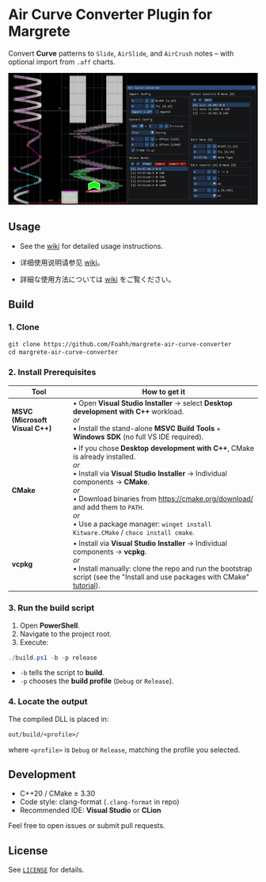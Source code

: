 # Air Curve Converter Plugin for Margrete

Convert **Curve** patterns to `Slide`, `AirSlide`, and `AirCrush` notes – with optional import from `.aff` charts.

![UI](assets/ui.png)

## Usage

- See the [wiki](https://github.com/Foahh/margrete-air-curve-converter/wiki/English) for detailed usage instructions.

- 详细使用说明请参见 [wiki](https://github.com/Foahh/margrete-air-curve-converter/wiki/中文)。

- 詳細な使用方法については [wiki](https://github.com/Foahh/margrete-air-curve-converter/wiki/日本語) をご覧ください。

## Build

### 1. Clone

```console
git clone https://github.com/Foahh/margrete-air-curve-converter
cd margrete-air-curve-converter
```

### 2. Install Prerequisites

| Tool                            | How to get it                                                                                                                                                                                                                                                                                                                                                   |
|---------------------------------|-----------------------------------------------------------------------------------------------------------------------------------------------------------------------------------------------------------------------------------------------------------------------------------------------------------------------------------------------------------------|
| **MSVC (Microsoft Visual C++)** | • Open **Visual Studio Installer** → select **Desktop development with C++** workload.<br> _or_<br>• Install the stand-alone **MSVC Build Tools** + **Windows SDK** (no full VS IDE required).                                                                                                                                                                  |
| **CMake**                       | • If you chose **Desktop development with C++**, CMake is already installed.<br> _or_<br>• Install via **Visual Studio Installer** → Individual components → **CMake**.<br> _or_<br>• Download binaries from <https://cmake.org/download/> and add them to `PATH`.<br> _or_<br>• Use a package manager: `winget install Kitware.CMake` / `choco install cmake`. |
| **vcpkg**                       | • Install via **Visual Studio Installer** → Individual components → **vcpkg**.<br> _or_<br>• Install manually: clone the repo and run the bootstrap script (see the "Install and use packages with CMake" [tutorial](https://learn.microsoft.com/en-us/vcpkg/get_started/get-started?pivots=shell-powershell)).                                                 |

### 3. Run the build script

1. Open **PowerShell**.
2. Navigate to the project root.
3. Execute:

```powershell
./build.ps1 -b -p release   
```

- `-b` tells the script to **build**.
- `-p` chooses the **build profile** (`Debug` or `Release`).

### 4. Locate the output

The compiled DLL is placed in:

```txt
out/build/<profile>/
```

where `<profile>` is `Debug` or `Release`, matching the profile you selected.

## Development

- C++20 / CMake ≥ 3.30
- Code style: clang-format (`.clang-format` in repo)
- Recommended IDE: **Visual Studio** or **CLion**

Feel free to open issues or submit pull requests.

## License

See [`LICENSE`](LICENSE) for details.
